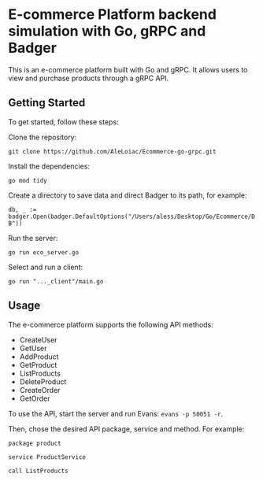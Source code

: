 # E-commerce Platform backend simulation with Go, gRPC and Badger
This is an e-commerce platform built with Go and gRPC. It allows users to view and purchase products through a gRPC API.

## Getting Started

To get started, follow these steps:

Clone the repository:

`git clone https://github.com/AleLoiac/Ecommerce-go-grpc.git`

Install the dependencies:

`go mod tidy`

Create a directory to save data and direct Badger to its path, for example:

`db, _ := badger.Open(badger.DefaultOptions("/Users/aless/Desktop/Go/Ecommerce/DB"))`

Run the server:

`go run eco_server.go`

Select and run a client:

`go run "..._client"/main.go`

## Usage

The e-commerce platform supports the following API methods:

* CreateUser
* GetUser
* AddProduct
* GetProduct
* ListProducts
* DeleteProduct
* CreateOrder
* GetOrder

To use the API, start the server and run Evans:
`evans -p 50051 -r`.

Then, chose the desired API package, service and method. For example:

`package product`

`service ProductService`

`call ListProducts`
